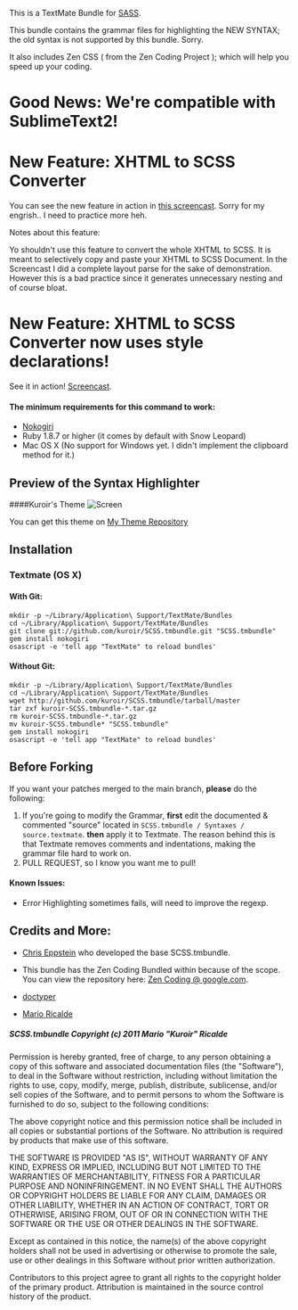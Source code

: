 This is a TextMate Bundle for [SASS](http://sass-lang.com/). 

This bundle contains the grammar files for highlighting the NEW SYNTAX; the old syntax is not supported by this bundle. Sorry.

It also includes Zen CSS ( from the Zen Coding Project ); which will help you speed up your coding.


# Good News: We're compatible with SublimeText2!

# New Feature: XHTML to SCSS Converter
You can see the new feature in action in [this screencast](http://screenr.com/TZ0). Sorry for my engrish.. I need to practice more heh.

Notes about this feature:

Yo shouldn't use this feature to convert the whole XHTML to SCSS. It is meant to selectively copy and paste your XHTML to SCSS Document. In the Screencast I did a complete layout parse for the sake of demonstration. However this is a bad practice since it generates unnecessary nesting and of course bloat.

# New Feature: XHTML to SCSS Converter now uses style declarations!

See it in action! [Screencast](http://screenr.com/fP4).

#### The minimum requirements for this command to work:

- [Nokogiri](http://nokogiri.org/)
- Ruby 1.8.7 or higher (it comes by default with Snow Leopard)
- Mac OS X (No support for Windows yet. I didn't implement the clipboard method for it.)

## Preview of the Syntax Highlighter

####Kuroir's Theme
![Screen](http://dl.dropbox.com/u/4651065/kuroir-theme.png)

You can get this theme on [My Theme Repository](http://github.com/kuroir/TextMate-Kuroir-Theme)

## Installation
### Textmate (OS X)
#### With Git:

    mkdir -p ~/Library/Application\ Support/TextMate/Bundles
    cd ~/Library/Application\ Support/TextMate/Bundles
    git clone git://github.com/kuroir/SCSS.tmbundle.git "SCSS.tmbundle"
    gem install nokogiri
    osascript -e 'tell app "TextMate" to reload bundles'

#### Without Git:

    mkdir -p ~/Library/Application\ Support/TextMate/Bundles
    cd ~/Library/Application\ Support/TextMate/Bundles
    wget http://github.com/kuroir/SCSS.tmbundle/tarball/master
    tar zxf kuroir-SCSS.tmbundle-*.tar.gz
    rm kuroir-SCSS.tmbundle-*.tar.gz
    mv kuroir-SCSS.tmbundle* "SCSS.tmbundle"
    gem install nokogiri
    osascript -e 'tell app "TextMate" to reload bundles'


## Before Forking

If you want your patches merged to the main branch, **please** do the following:

1. If you're going to modify the Grammar, **first** edit the documented & commented "source" located in `SCSS.tmbundle / Syntaxes / source.textmate`. **then** apply it to Textmate. The reason behind this is that Textmate removes comments and indentations, making the grammar file hard to work on.
2. PULL REQUEST, so I know you want me to pull!

#### Known Issues:

- Error Highlighting sometimes fails, will need to improve the regexp.

## Credits and More:

- [Chris Eppstein](http://github.com/chriseppstein) who developed the base SCSS.tmbundle.

- This bundle has the Zen Coding Bundled within because of the scope. You can view the repository here: [Zen Coding @ google.com](http://code.google.com/p/zen-coding/).

- [doctyper](http://github.com/doctyper) 

- [Mario Ricalde](http://github.com/kuroir)

##### SCSS.tmbundle Copyright (c) 2011 Mario "Kuroir" Ricalde

Permission is hereby granted, free of charge, to any person obtaining a copy of this software and associated documentation files (the "Software"), to deal in the Software without restriction, including without limitation the rights to use, copy, modify, merge, publish, distribute, sublicense, and/or sell copies of the Software, and to permit persons to whom the Software is furnished to do so, subject to the following conditions:

The above copyright notice and this permission notice shall be included in all copies or substantial portions of the Software. No attribution is required by products that make use of this software.

THE SOFTWARE IS PROVIDED "AS IS", WITHOUT WARRANTY OF ANY KIND, EXPRESS OR IMPLIED, INCLUDING BUT NOT LIMITED TO THE WARRANTIES OF MERCHANTABILITY, FITNESS FOR A PARTICULAR PURPOSE AND NONINFRINGEMENT. IN NO EVENT SHALL THE AUTHORS OR COPYRIGHT HOLDERS BE LIABLE FOR ANY CLAIM, DAMAGES OR OTHER LIABILITY, WHETHER IN AN ACTION OF CONTRACT, TORT OR OTHERWISE, ARISING FROM, OUT OF OR IN CONNECTION WITH THE SOFTWARE OR THE USE OR OTHER DEALINGS IN THE SOFTWARE.

Except as contained in this notice, the name(s) of the above copyright holders shall not be used in advertising or otherwise to promote the sale, use or other dealings in this Software without prior written authorization.

Contributors to this project agree to grant all rights to the copyright holder of the primary product. Attribution is maintained in the source control history of the product.
